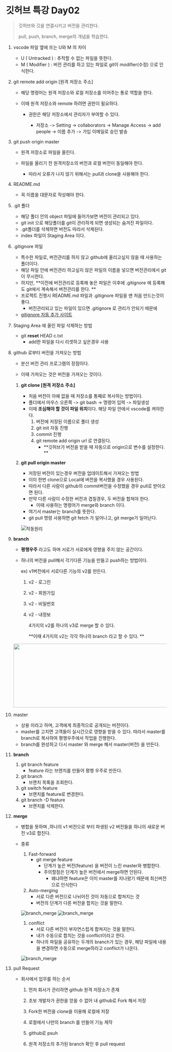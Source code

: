 # 깃허브 특강 Day02

> 깃허브와 깃을 연결시키고 버전을 관리한다. 
>
> pull, push, branch, merge의 개념을 학습한다. 



1. vscode 파일 옆에 뜨는 U와 M 의 차이 

   + U ( Untracked ) : 추적할 수 없는 파일을 뜻한다. 
   + M ( Modifier ) : 버전 관리를 하고 있는 파일로 git이 modifier(수정) 으로 인식한다. 

2. git remote add origin [원격 저장소 주소]

   + 해당 명령어는 원격 저장소와 로컬 저장소를 이어주는 통로 역할을 한다.

   + 이때 원격 저장소와 remote 하려면 권한이 필요하다. 

     + 권한은 해당 저장소에서 관리자가 부여할 수 있다. 

       + 저장소 -> Setting -> collaborators -> Manage Access -> add people -> 이름 추가 -> 가입 이메일로 승인 발송 

3. git push origin master

   + 원격 저장소로 파일을 올린다. 

   + 파일을 올리기 전 원격저장소의 버전과 로컬 버전이 동일해야 한다. 
     + 따라서 오류가 나지 않기 위해서는 pull과 clone을 사용해야 한다. 

4. README.md

   + 꼭 이름을 대문자로 작성해야 한다. 

5. .git 폴더

   + 해당 폴더 안의 object 파일에 들어가보면 버전이 관리되고 있다. 
   + git init 으로 해당폴더를 git이 관리하게 되면 생성되는 숨겨진 파일이다. 
   + .git폴더를 삭제하면 버전도 따라서 삭제된다. 
   + index 파일이 Staging Area 이다.

6. .gitignore 파일

   + 특수한 파일로, 버전관리를 하지 않고 github에 올리고싶지 않을 때 사용하는 폴더이다. 
   + 해당 파일 안에 버전관리 하고싶지 않은 파일의 이름을 넣으면 버전관리에서 git이 무시한다. 
   + 하지만, **이전에 버전관리로 등록해 놓은 파일은 이후에 .gitignore 에 등록해도 git에서 계속해서 버전관리를 한다. **
   + 프로젝트 진행시 README.md 파일과 .gitignore 파일을 맨 처음 만드는것이 좋다. 
     + 버전관리되고 있는 파일이 있으면 .gitignore 로 관리가 안되기 때문에 
   + [gitignore 자동 추가 사이트](https://www.toptal.com/developers/gitignore)

7. Staging Area 에 올린 파일 삭제하는 방법

   + git **reset** HEAD c.txt
     + add한 파일을 다시 리셋하고 싶은경우 사용

8. github 로부터 버전을 가져오는 방법 

   + 분산 버전 관리 프로그램의 장점이다. 

   + 이때 가져오는 것은 버전을 가져오는 것이다. 

   1. **git clone [원격 저장소 주소]**
      + 처음 버전이 아예 없을 때 저장소를 통째로 복사하는 방법이다.
      + 폴더에서 마우스 오른쪽 -> git bash -> 명령어 입력 -> 파일생성
      + 이때 **조심해야 할 것이 파일 위치**이다. 해당 파일 안에서 vscode를 켜야한다. 
        1. 버전에 저장된 이름으로 폴더 생성
        2. git init 자동 진행 
        3. commit 진행
        4. git remote add origin url 로 연결된다. 
           - **깃허브가 버전을 받을 때 자동으로 origin으로 변수를 설정한다. **
      
   2. **git pull origin master**
      
      + 저장된 버전이 있는경우 버전을 업데이트해서 가져오는 방법
      + 이미 한번 clone으로 Local에 버전을 복사했을 경우 사용된다. 
      + 따라서 다른 사람이 github의 commit버전을 수정했을 경우 pull로 받아오면 된다. 
      + 만약 다른 사람이 수정한 버전과 겹칠경우, 두 버전을 합쳐야 한다. 
        + 이때 사용하는 명령어가 merge와 branch 이다. 
      + 여기서 master는 branch를 뜻한다. 
      + git pull 명령 사용하면 git fetch 가 일어나고, git merge가 일어난다. 
      
      ![작동원리](./images/git_pull.png)

9. **branch**

   + **평행우주** 라고도 하며 서로가 서로에게 영향을 주지 않는 공간이다. 

   + 하나의 버전을 pull해서 각기다른 기능을 만들고 push하는 방법이다.

     ex) v1버전에서 서로다른 기능의 v2를 만든다. 

       1. v2 - 로그린

       2. v2 - 회원가입

       3. v2 - 비밀번호

       4. v2 - 내정보

          4가지의 v2를 하나의 v3로 merge 할 수 있다. 

          **이때 4가지의 v2는 각각 하나의 branch 라고 할 수 있다. **

   <img src="./images/git_branch.png" width="500" height="200">

10. master 

    + 상용 이라고 하며, 고객에게 최종적으로 공개되는 버전이다. 
    + master를 고치면 고객들이 실시간으로 영향을 받을 수 있다. 따라서 master를 branch로 복사하여 평행우주에서 작업을 진행한다. 
    + branch를 완성하고 다시 master 와 merge 해서 master(버전) 을 만든다. 

11. **branch**

    1. git branch feature
       + feature 라는 브렌치를 만들어 평행 우주로 만든다. 
    2. git branch
       + 브랜치 목록을 조회한다. 
    3. git switch feature
       + 브랜치를 feature로 변경한다. 
    4. git branch -D feature 
       + 브랜치를 삭제한다. 

12. **merge**

    + 병합을 뜻하며 ,하나의 v1 버전으로 부터 파생된 v2 버전들을 하나의 새로운 버전 v3로 합친다. 

    + 종류

      1. Fast-forward
         + git merge feature
           + 단계가 높은 버전(feature) 을 버전이 느린 master와 병합한다. 
           + 주의할점은 단계가 높은 버전에서 merge하면 안된다. 
             + 왜냐하면 feature은 이미 master를 지나왔기 때문에 최신버전으로 인식한다
      2. Auto-merging
         + 서로 다른 버전으로 나뉘어진 것이 자동으로 합쳐지는 것 
         + 버전의 단계가 다른 버전을 합치는 것을 말한다.

       ![branch_merge](./images/merge02.png) ![branch_merge](./images/merge01.png)

      1. conflict
         + 서로 다른 버전이 부자연스럽게 합쳐지는 것을 말한다. 
         + 내가 수동으로 합치는 것을 conflict이라고 한다. 
         + 하나의 파일을 공유하는 두개의 branch가 있는 경우, 해당 파일에 내용을 변경하면 수동으로 merge하라고 conflict가 나온다. 

      ![branch_merge](./images/branch_merge.png)

13. pull Request

    + 회사에서 업무를 하는 순서

      1. 먼저 회사가 관리하면 github 원격 저장소가 존재

      1. 초보 개발자가 권한을 얻을 수 없어 내 github로 Fork 해서 저장

      1. Fork한 버전을 clone을 이용해 로컬에 저장

      1. 로컬에서 나만의 branch 를 만들어 기능 제작

      1. github로 psuh

      1. 원격 저장소의 추가된 branch 확인 후 pull request

    
